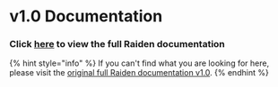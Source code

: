# v1.0 Documentation

### Click [here](https://raiden-network.readthedocs.io/en/latest/) to view the full Raiden documentation

{% hint style="info" %}
If you can't find what you are looking for here, please visit the [original full Raiden documentation v1.0](https://raiden-network.readthedocs.io/en/latest/).
{% endhint %}



